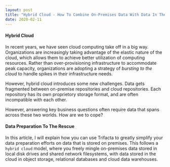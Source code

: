 ```yaml
---
layout: post
title: "Hybrid Cloud - How To Combine On-Premises Data With Data In The Cloud"
date: 2020-02-11
---
```



#### Hybrid Cloud

In recent years, we have seen cloud computing take off in a big way. Organizations are increasingly taking advantage of the elastic nature of the cloud, which allows them to achieve better utilization of computing resources. Rather than over-provisioning infrastructure to accommodate peak capacity, organizations are adopting a strategy of *bursting to the cloud* to handle spikes in their infrastructure needs.

However, hybrid cloud introduces some new challenges. Data gets fragmented between on-premise repositories and cloud repositories. Each repository has its own proprietory storage format, and are often incompatible with each other. 

However, answering key business questions often require data that spans across these two worlds. How are we to cope?

#### Data Preparation To The Rescue

In this article, I will explain how you can use Trifacta to greatly simplify your data preparation efforts on data that is stored on premises. This follows a `hybrid cloud` model, where you freely mingle on-premises data stored in local disk drives and shared network filesystems, with data stored in the cloud in object storage, relational databases and cloud data warehouses.
